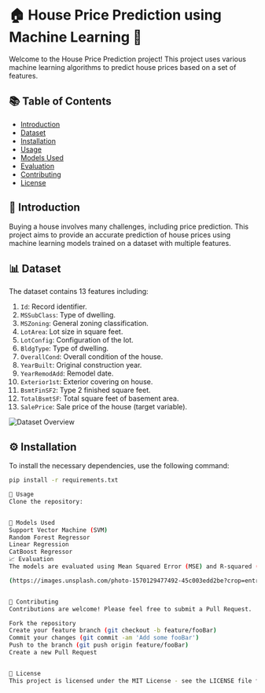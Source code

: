 # 🏠 House Price Prediction using Machine Learning 🧠

Welcome to the House Price Prediction project! This project uses various machine learning algorithms to predict house prices based on a set of features. 

## 📚 Table of Contents

- [Introduction](#introduction)
- [Dataset](#dataset)
- [Installation](#installation)
- [Usage](#usage)
- [Models Used](#models-used)
- [Evaluation](#evaluation)
- [Contributing](#contributing)
- [License](#license)

## 🌟 Introduction

Buying a house involves many challenges, including price prediction. This project aims to provide an accurate prediction of house prices using machine learning models trained on a dataset with multiple features.

## 📊 Dataset

The dataset contains 13 features including:

1. `Id`: Record identifier.
2. `MSSubClass`: Type of dwelling.
3. `MSZoning`: General zoning classification.
4. `LotArea`: Lot size in square feet.
5. `LotConfig`: Configuration of the lot.
6. `BldgType`: Type of dwelling.
7. `OverallCond`: Overall condition of the house.
8. `YearBuilt`: Original construction year.
9. `YearRemodAdd`: Remodel date.
10. `Exterior1st`: Exterior covering on house.
11. `BsmtFinSF2`: Type 2 finished square feet.
12. `TotalBsmtSF`: Total square feet of basement area.
13. `SalePrice`: Sale price of the house (target variable).

![Dataset Overview](https://images.unsplash.com/photo-1570129477492-45c003edd2be?crop=entropy&cs=tinysrgb&fit=max&fm=jpg&ixid=MnwxMjA3fDB8MHxwaG90by1wYWdlfHx8fGVufDB8fHx8&ixlib=rb-1.2.1&q=80&w=800)
 
## ⚙️ Installation

To install the necessary dependencies, use the following command:

```bash
pip install -r requirements.txt

🚀 Usage
Clone the repository:


🤖 Models Used
Support Vector Machine (SVM)
Random Forest Regressor
Linear Regression
CatBoost Regressor
📈 Evaluation
The models are evaluated using Mean Squared Error (MSE) and R-squared (R²) metrics.

(https://images.unsplash.com/photo-1570129477492-45c003edd2be?crop=entropy&cs=tinysrgb&fit=max&fm=jpg&ixid=MnwxMjA3fDB8MHxwaG90by1wYWdlfHx8fGVufDB8fHx8&ixlib=rb-1.2.1&q=80&w=800)


🤝 Contributing
Contributions are welcome! Please feel free to submit a Pull Request.

Fork the repository
Create your feature branch (git checkout -b feature/fooBar)
Commit your changes (git commit -am 'Add some fooBar')
Push to the branch (git push origin feature/fooBar)
Create a new Pull Request


📝 License
This project is licensed under the MIT License - see the LICENSE file for details.
